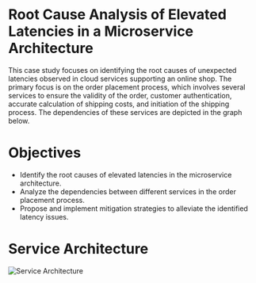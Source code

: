 # Root Cause Analysis of Elevated Latencies in a Microservice Architecture
This case study focuses on identifying the root causes of unexpected latencies observed in cloud services supporting an online shop. The primary focus is on the order placement process, which involves several services to ensure the validity of the order, customer authentication, accurate calculation of shipping costs, and initiation of the shipping process. The dependencies of these services are depicted in the graph below.

# Objectives
- Identify the root causes of elevated latencies in the microservice architecture.
- Analyze the dependencies between different services in the order placement process.
- Propose and implement mitigation strategies to alleviate the identified latency issues.

# Service Architecture
![Service Architecture](Microservice_Arch)
